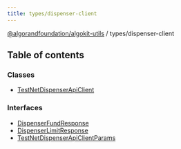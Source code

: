 ```yaml
---
title: types/dispenser-client
---
```

[@algorandfoundation/algokit-utils](/reference/algokit-utils-ts/api/readme/) / types/dispenser-client



## Table of contents

### Classes

- [TestNetDispenserApiClient](/reference/algokit-utils-ts/api/classes/types_dispenser_clienttestnetdispenserapiclient/)

### Interfaces

- [DispenserFundResponse](/reference/algokit-utils-ts/api/interfaces/types_dispenser_clientdispenserfundresponse/)
- [DispenserLimitResponse](/reference/algokit-utils-ts/api/interfaces/types_dispenser_clientdispenserlimitresponse/)
- [TestNetDispenserApiClientParams](/reference/algokit-utils-ts/api/interfaces/types_dispenser_clienttestnetdispenserapiclientparams/)